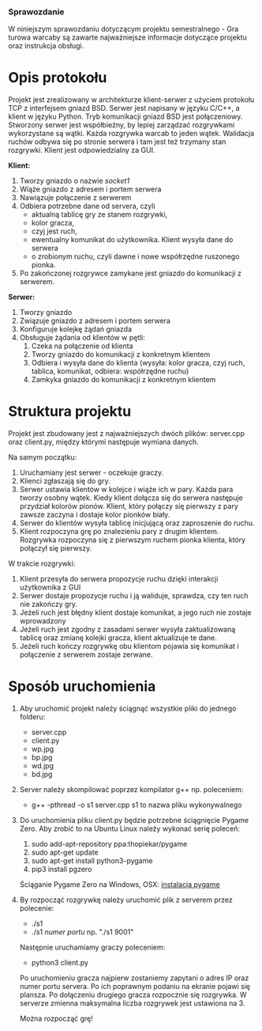 ### Sprawozdanie ###

W niniejszym sprawozdaniu dotyczącym projektu semestralnego - Gra turowa warcaby są zawarte najważniejsze informacje dotyczące projektu oraz instrukcja obsługi.


# Opis protokołu

Projekt jest zrealizowany w architekturze klient-serwer z użyciem protokołu TCP z interfejsem gniazd BSD. Serwer jest napisany w języku C/C++, a klient w języku Python. Tryb komunikacji gniazd BSD jest połączeniowy. Stworzony serwer jest współbieżny, by lepiej zarządzać rozgrywkami wykorzystane są wątki. Każda rozgrywka warcab to jeden wątek.
Walidacja ruchów odbywa się po stronie serwera i tam jest też trzymany stan rozgrywki. Klient jest odpowiedzialny za GUI.


**Klient:**

1. Tworzy gniazdo o nazwie *socket1*
2. Wiąże gniazdo z adresem i portem serwera
3. Nawiązuje połączenie z serwerem
4. Odbiera potrzebne dane od servera, czyli 
    * aktualną tablicę gry ze stanem rozgrywki, 
    * kolor gracza, 
    * czyj jest ruch,
    * ewentualny komunikat do użytkownika. 
    Klient wysyła dane do serwera 
    * o zrobionym ruchu, czyli dawne i nowe współrzędne ruszonego pionka.
5. Po zakończonej rozgrywce zamykane jest gniazdo do komunikacji z serwerem.
   
**Serwer:**

1. Tworzy gniazdo
2. Związuje gniazdo z adresem i portem serwera
3. Konfiguruje kolejkę żądań gniazda
4. Obsługuje żądania od klientów w pętli:
   1. Czeka na połączenie od klienta
   2. Tworzy gniazdo do komunikacji z konkretnym klientem
   3. Odbiera i wysyła dane do klienta (wysyła: kolor gracza, czyj ruch, tablica, komunikat, odbiera: współrzędne ruchu)
   4. Zamkyka gniazdo do komunikacji z konkretnym klientem
   

# Struktura projektu

Projekt jest zbudowany jest z najważniejszych dwóch plików: server.cpp oraz client.py, między którymi następuje wymiana danych.

Na samym początku:
1. Uruchamiany jest serwer - oczekuje graczy.
2. Klienci zgłaszają się do gry.
3. Serwer ustawia klientów w kolejce i wiąże ich w pary. Każda para tworzy osobny wątek. Kiedy klient dołącza się do serwera następuje przydział kolorów pionów. Klient, który połączy się pierwszy z pary zawsze zaczyna i dostaje kolor pionków biały.
4. Serwer do klientów wysyła tablicę inicjującą oraz zaproszenie do ruchu.
5. Klient rozpoczyna grę po znalezieniu pary z drugim klientem. Rozgrywka rozpoczyna się z pierwszym ruchem pionka klienta, który połączył się pierwszy.

W trakcie rozgrywki:
1. Klient przesyła do serwera propozycje ruchu dzięki interakcji użytkownika z GUI
2. Serwer dostaje propozycje ruchu i ją waliduje, sprawdza, czy ten ruch nie zakończy gry.
3. Jeżeli ruch jest błędny klient dostaje komunikat, a jego ruch nie zostaje wprowadzony
4. Jeżeli ruch jest zgodny z zasadami serwer wysyła zaktualizowaną tablicę oraz zmianę kolejki gracza, klient aktualizuje te dane.
5. Jeżeli ruch kończy rozgrywkę obu klientom pojawia się komunikat i połączenie z serwerem zostaje zerwane.



# Sposób uruchomienia

1. Aby uruchomić projekt należy ściągnąć wszystkie pliki do jednego folderu:

   * server.cpp
   * client.py
   * wp.jpg
   * bp.jpg
   * wd.jpg
   * bd.jpg

2. Server należy skompilować poprzez kompilator g++ np. poleceniem:
   
   * g++ -pthread -o s1 server.cpp
   s1 to nazwa pliku wykonywalnego

3. Do uruchomienia pliku client.py będzie potrzebne ściągnięcie Pygame Zero. 
   Aby zrobić to na Ubuntu Linux należy wykonać serię poleceń:

    1. sudo add-apt-repository ppa:thopiekar/pygame
    2. sudo apt-get update
    3. sudo apt-get install python3-pygame
    4. pip3 install pgzero
   
    Ściąganie Pygame Zero na Windows, OSX:  [instalacja pygame](https://pygame-zero.readthedocs.io/en/1.0/installation.html)

4. By rozpocząć rozgrywkę należy uruchomić plik z serverem przez polecenie: 
   
   * ./s1
   * ./s1 *numer portu* np. "./s1 9001"

    Następnie uruchamiamy graczy poleceniem:
    * python3 client.py

    Po uruchomieniu gracza najpierw zostaniemy zapytani o adres IP oraz numer portu servera. Po ich poprawnym podaniu na ekranie pojawi się plansza. Po dołączeniu drugiego gracza rozpocznie się rozgrywka. W serverze zmienna maksymalna liczba rozgrywek jest ustawiona na 3.

    Można rozpocząć grę!


